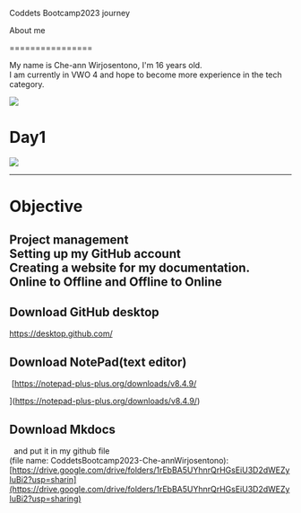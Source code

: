 Coddets Bootcamp2023 journey

About me

================

My name is Che-ann Wirjosentono, I'm 16 years old.\
I am currently in VWO 4 and hope to become more experience in the tech category.

![](https://lh5.googleusercontent.com/DgpcOmKmOQUY8HhB1ijv4qJxHbRE0PE7AB3vYM4Xo-vJAETuz8qSgWbKIz2WNIVIWcZiYNYd5rasxVEe3j66OsXeVc5nSXdxtflnj2_IIc111GJZ_nn6b49mQ5sPc64d9qy9bt9DRZanzHgF5P5uTdE)

Day1
====

![](https://lh6.googleusercontent.com/SW9veNLUJMKBdSVbwKxrNY1MhtjCHh45QNHlA-DNXFviP-Y4NsdupuTapSO0No5E9DE3CwpEpHdNHowmnjPht3U5D59qlPsg-Esa38Tnf1_CKasxCM31Jqt01Vx6f7auEAgdw7nvVenbAQeyogJ_DGU)

--------------------------------------------------------------------------------------------------------------------------------------------------------------------------------------------------

Objective
=========

Project management\
Setting up my GitHub account\
Creating a website for my documentation.\
Online to Offline and Offline to Online
-----------------------------------------------------------------------------------------------------------------------------------

Download GitHub desktop
-------------------------

<https://desktop.github.com/>

Download NotePad(text editor)
-------------------------------

 [https://notepad-plus-plus.org/downloads/v8.4.9/

](https://notepad-plus-plus.org/downloads/v8.4.9/)

Download Mkdocs
---------------

   and put it in my github file\
(file name: CoddetsBootcamp2023-Che-annWirjosentono):\
[https://drive.google.com/drive/folders/1rEbBA5UYhnrQrHGsEiU3D2dWEZyIuBi2?usp=sharin](https://drive.google.com/drive/folders/1rEbBA5UYhnrQrHGsEiU3D2dWEZyIuBi2?usp=sharing)
